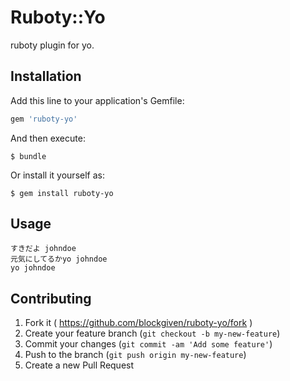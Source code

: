 # Ruboty::Yo

ruboty plugin for yo.

## Installation

Add this line to your application's Gemfile:

```ruby
gem 'ruboty-yo'
```

And then execute:

    $ bundle

Or install it yourself as:

    $ gem install ruboty-yo

## Usage

    すきだよ johndoe
    元気にしてるかyo johndoe
    yo johndoe

## Contributing

1. Fork it ( https://github.com/blockgiven/ruboty-yo/fork )
2. Create your feature branch (`git checkout -b my-new-feature`)
3. Commit your changes (`git commit -am 'Add some feature'`)
4. Push to the branch (`git push origin my-new-feature`)
5. Create a new Pull Request
